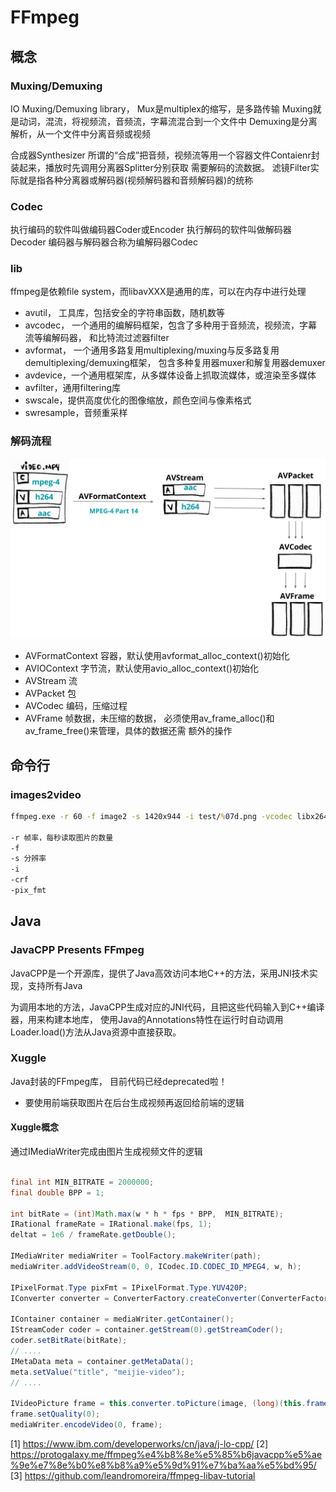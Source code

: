 # FFmpeg

## 概念

### Muxing/Demuxing

IO Muxing/Demuxing library， Mux是multiplex的缩写，是多路传输
Muxing就是动词，混流，将视频流，音频流，字幕流混合到一个文件中
Demuxing是分离解析，从一个文件中分离音频或视频

合成器Synthesizer
所谓的“合成”把音频，视频流等用一个容器文件Contaienr封装起来，播放时先调用分离器Splitter分别获取
需要解码的流数据。
滤镜Filter实际就是指各种分离器或解码器(视频解码器和音频解码器)的统称

### Codec

执行编码的软件叫做编码器Coder或Encoder
执行解码的软件叫做解码器Decoder
编码器与解码器合称为编解码器Codec

### lib

ffmpeg是依赖file system，而libavXXX是通用的库，可以在内存中进行处理

- avutil， 工具库，包括安全的字符串函数，随机数等
- avcodec， 一个通用的编解码框架，包含了多种用于音频流，视频流，字幕流等编解码器，
和比特流过滤器filter
- avformat， 一个通用多路复用multiplexing/muxing与反多路复用demultiplexing/demuxing框架，
包含多种复用器muxer和解复用器demuxer
- avdevice，一个通用框架库，从多媒体设备上抓取流媒体，或渲染至多媒体
- avfilter，通用filtering库
- swscale，提供高度优化的图像缩放，颜色空间与像素格式
- swresample，音频重采样

### 解码流程

![](./images/ffmpeg-decoding.png)

- AVFormatContext  容器，默认使用avformat_alloc_context()初始化
- AVIOContext 字节流，默认使用avio_alloc_context()初始化
- AVStream 流
- AVPacket 包 
- AVCodec 编码，压缩过程 
- AVFrame 帧数据，未压缩的数据， 必须使用av_frame_alloc()和av_frame_free()来管理，具体的数据还需
额外的操作

## 命令行

### images2video

```cmd
ffmpeg.exe -r 60 -f image2 -s 1420x944 -i test/%07d.png -vcodec libx264 -crf 25 -pix_fmt yuv420p test2.mp4

-r 帧率，每秒读取图片的数量
-f 
-s 分辨率
-i 
-crf 
-pix_fmt 
```

## Java

### JavaCPP Presents FFmpeg

JavaCPP是一个开源库，提供了Java高效访问本地C++的方法，采用JNI技术实现，支持所有Java

为调用本地的方法，JavaCPP生成对应的JNI代码，且把这些代码输入到C++编译器，用来构建本地库，
使用Java的Annotations特性在运行时自动调用Loader.load()方法从Java资源中直接获取。


### Xuggle

Java封装的FFmpeg库， 目前代码已经deprecated啦！

- 要使用前端获取图片在后台生成视频再返回给前端的逻辑

#### Xuggle概念

通过IMediaWriter完成由图片生成视频文件的逻辑

```java

final int MIN_BITRATE = 2000000;
final double BPP = 1;

int bitRate = (int)Math.max(w * h * fps * BPP,  MIN_BITRATE);
IRational frameRate = IRational.make(fps, 1);
deltat = 1e6 / frameRate.getDouble();
		
IMediaWriter mediaWriter = ToolFactory.makeWriter(path);
mediaWriter.addVideoStream(0, 0, ICodec.ID.CODEC_ID_MPEG4, w, h);

IPixelFormat.Type pixFmt = IPixelFormat.Type.YUV420P;
IConverter converter = ConverterFactory.createConverter(ConverterFactory.XUGGLER_BGR_24, pixFmt, w, h);

IContainer container = mediaWriter.getContainer();
IStreamCoder coder = container.getStream(0).getStreamCoder();
coder.setBitRate(bitRate);
// ....
IMetaData meta = container.getMetaData();
meta.setValue("title", "meijie-video");
// ....

IVideoPicture frame = this.converter.toPicture(image, (long)(this.frameNo * this.deltat));
frame.setQuality(0);
mediaWriter.encodeVideo(0, frame);

```

[1] https://www.ibm.com/developerworks/cn/java/j-lo-cpp/
[2] https://protogalaxy.me/ffmpeg%e4%b8%8e%e5%85%b6javacpp%e5%ae%9e%e7%8e%b0%e8%b8%a9%e5%9d%91%e7%ba%aa%e5%bd%95/
[3] https://github.com/leandromoreira/ffmpeg-libav-tutorial